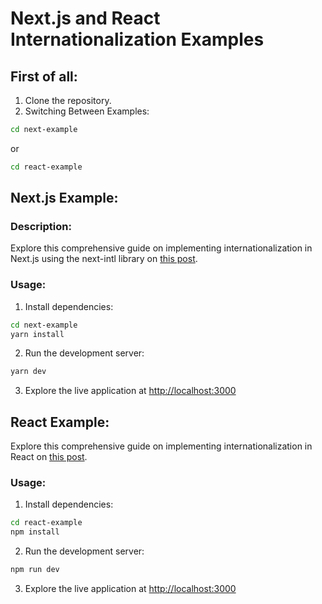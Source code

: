 # Next.js and React Internationalization Examples

## First of all:
1. Clone the repository.
2. Switching Between Examples:
```bash
cd next-example
```
or
```bash
cd react-example
```

## Next.js Example:

### Description:
Explore this comprehensive guide on implementing internationalization in Next.js using the next-intl library on [this post](https://flors.rucev.com/blog/next-translate-paths).

### Usage:
1. Install dependencies:
```bash
cd next-example
yarn install
```
2. Run the development server:
```bash
yarn dev
```
3. Explore the live application at [http://localhost:3000]()

## React Example:

Explore this comprehensive guide on implementing internationalization in React on [this post](https://flors.rucev.com/blog/react-translate-paths).

### Usage:
1. Install dependencies:
```bash
cd react-example
npm install
```
2. Run the development server:
```bash
npm run dev
```
3. Explore the live application at [http://localhost:3000]()


